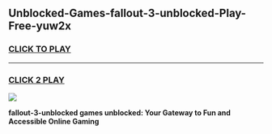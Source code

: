 
## Unblocked-Games-fallout-3-unblocked-Play-Free-yuw2x
<h3>
<a href="https://premium76.site?title=fallout-3-unblocked&ref=23A">CLICK TO PLAY</a></h3>
<hr>

<h3>
<a href="https://premium76.site?title=fallout-3-unblocked&ref=23A">CLICK 2 PLAY</a>
  
</h3>

<a href="https://premium76.site?title=fallout-3-unblocked&ref=23A"><img src="https://clearcache.store/games.png"></a>


**fallout-3-unblocked games unblocked: Your Gateway to Fun and Accessible Online Gaming**
